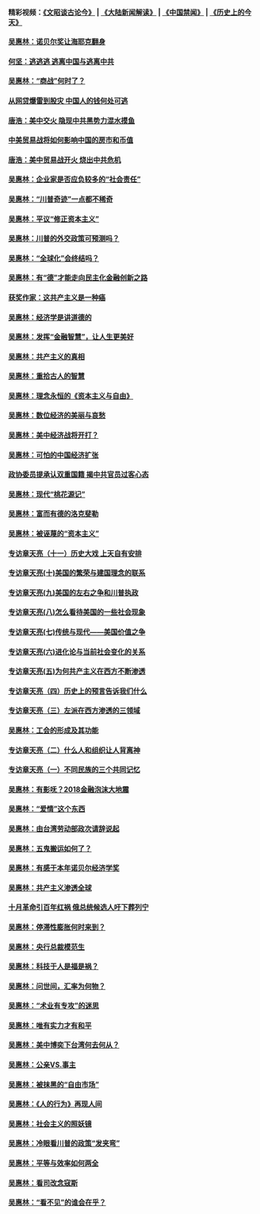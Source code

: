 #### 精彩视频：[《文昭谈古论今》](https://github.com/gfw-breaker/wenzhao/blob/master/README.md?t=12140031) | [《大陆新闻解读》](https://github.com/gfw-breaker/ntdtv-comedy/blob/master/README.md?t=12140031) | [《中国禁闻》](https://github.com/gfw-breaker/ntdtv-news/blob/master/README.md?t=12140031) | [《历史上的今天》](https://github.com/gfw-breaker/today-in-history/blob/master/README.md?t=12140031) 

#### [吴惠林：诺贝尔奖让海耶克翻身](../pages/nsc423/n10890049.md?t=12140031) 

#### [何坚：逃逃逃 逃离中国与逃离中共](../pages/nsc423/n10592891.md?t=12140031) 

#### [吴惠林：“商战”何时了？](../pages/nsc423/n10573558.md?t=12140031) 

#### [从网贷爆雷到股灾 中国人的钱何处可逃](../pages/nsc423/n10572800.md?t=12140031) 

#### [唐浩：美中交火 隐现中共黑势力混水摸鱼](../pages/nsc423/n10544040.md?t=12140031) 

#### [中美贸易战将如何影响中国的房市和币值](../pages/nsc423/n10543697.md?t=12140031) 

#### [唐浩：美中贸易战开火 烧出中共危机](../pages/nsc423/n10540126.md?t=12140031) 

#### [吴惠林：企业家是否应负较多的“社会责任”](../pages/nsc423/n10535022.md?t=12140031) 

#### [吴惠林：“川普奇迹”一点都不稀奇](../pages/nsc423/n10512808.md?t=12140031) 

#### [吴惠林：平议“修正资本主义”](../pages/nsc423/n10495724.md?t=12140031) 

#### [吴惠林：川普的外交政策可预测吗？](../pages/nsc423/n10462387.md?t=12140031) 

#### [吴惠林：“全球化”会终结吗？](../pages/nsc423/n10452838.md?t=12140031) 

#### [吴惠林：有“德”才能走向民主化金融创新之路](../pages/nsc423/n10432292.md?t=12140031) 

#### [获奖作家：这共产主义是一种癌](../pages/nsc423/n10431541.md?t=12140031) 

#### [吴惠林：经济学是讲道德的](../pages/nsc423/n10398014.md?t=12140031) 

#### [吴惠林：发挥“金融智慧”，让人生更美好](../pages/nsc423/n10375019.md?t=12140031) 

#### [吴惠林：共产主义的真相](../pages/nsc423/n10351394.md?t=12140031) 

#### [吴惠林：重拾古人的智慧](../pages/nsc423/n10337691.md?t=12140031) 

#### [吴惠林：理念永恒的《资本主义与自由》](../pages/nsc423/n10316274.md?t=12140031) 

#### [吴惠林：数位经济的美丽与哀愁](../pages/nsc423/n10292946.md?t=12140031) 

#### [吴惠林：美中经济战将开打？](../pages/nsc423/n10258825.md?t=12140031) 

#### [吴惠林：可怕的中国经济扩张](../pages/nsc423/n10219147.md?t=12140031) 

#### [政协委员提承认双重国籍 揭中共官员过客心态](../pages/nsc423/n10208809.md?t=12140031) 

#### [吴惠林：现代“桃花源记”](../pages/nsc423/n10185234.md?t=12140031) 

#### [吴惠林：富而有德的洛克斐勒](../pages/nsc423/n10142264.md?t=12140031) 

#### [吴惠林：被诬蔑的“资本主义”](../pages/nsc423/n10124816.md?t=12140031) 

#### [专访章天亮（十一）历史大戏 上天自有安排](../pages/nsc423/n10094905.md?t=12140031) 

#### [专访章天亮(十)美国的繁荣与建国理念的联系](../pages/nsc423/n10094899.md?t=12140031) 

#### [专访章天亮(九)美国的左右之争和川普执政](../pages/nsc423/n10094889.md?t=12140031) 

#### [专访章天亮(八)怎么看待美国的一些社会现象](../pages/nsc423/n10094857.md?t=12140031) 

#### [专访章天亮(七)传统与现代——美国价值之争](../pages/nsc423/n10093140.md?t=12140031) 

#### [专访章天亮(六)进化论与当前社会变化的关系](../pages/nsc423/n10092036.md?t=12140031) 

#### [专访章天亮(五)为何共产主义在西方不断渗透](../pages/nsc423/n10083620.md?t=12140031) 

#### [专访章天亮（四）历史上的预言告诉我们什么](../pages/nsc423/n10083606.md?t=12140031) 

#### [专访章天亮（三）左派在西方渗透的三领域](../pages/nsc423/n10081115.md?t=12140031) 

#### [吴惠林：工会的形成及其功能](../pages/nsc423/n10080633.md?t=12140031) 

#### [专访章天亮（二）什么人和组织让人背离神](../pages/nsc423/n10076637.md?t=12140031) 

#### [专访章天亮（一）不同民族的三个共同记忆](../pages/nsc423/n10074188.md?t=12140031) 

#### [吴惠林：有影呒？2018金融泡沫大地震](../pages/nsc423/n10040534.md?t=12140031) 

#### [吴惠林：“爱情”这个东西](../pages/nsc423/n10019423.md?t=12140031) 

#### [吴惠林：由台湾劳动部政次请辞说起](../pages/nsc423/n9979679.md?t=12140031) 

#### [吴惠林：五鬼搬运如何了？](../pages/nsc423/n9925338.md?t=12140031) 

#### [吴惠林：有感于本年诺贝尔经济学奖](../pages/nsc423/n9871883.md?t=12140031) 

#### [吴惠林：共产主义渗透全球](../pages/nsc423/n9812748.md?t=12140031) 

#### [十月革命引百年红祸 俄总统候选人吁下葬列宁](../pages/nsc423/n9810182.md?t=12140031) 

#### [吴惠林：停滞性膨胀何时来到？](../pages/nsc423/n9764136.md?t=12140031) 

#### [吴惠林：央行总裁模范生](../pages/nsc423/n9728134.md?t=12140031) 

#### [吴惠林：科技于人是福是祸？](../pages/nsc423/n9672982.md?t=12140031) 

#### [吴惠林：问世间，汇率为何物？](../pages/nsc423/n9621788.md?t=12140031) 

#### [吴惠林：“术业有专攻”的迷思](../pages/nsc423/n9580363.md?t=12140031) 

#### [吴惠林：唯有实力才有和平](../pages/nsc423/n9529599.md?t=12140031) 

#### [吴惠林：美中博奕下台湾何去何从？](../pages/nsc423/n9483598.md?t=12140031) 

#### [吴惠林：公亲VS.事主](../pages/nsc423/n9425637.md?t=12140031) 

#### [吴惠林：被抹黑的“自由市场”](../pages/nsc423/n9351545.md?t=12140031) 

#### [吴惠林：《人的行为》再现人间](../pages/nsc423/n9296339.md?t=12140031) 

#### [吴惠林：社会主义的照妖镜](../pages/nsc423/n9243460.md?t=12140031) 

#### [吴惠林：冷眼看川普的政策“发夹弯”](../pages/nsc423/n9120684.md?t=12140031) 

#### [吴惠林：平等与效率如何两全](../pages/nsc423/n9075430.md?t=12140031) 

#### [吴惠林：看司改念寇斯](../pages/nsc423/n9024915.md?t=12140031) 

#### [吴惠林：“看不见”的谁会在乎？](../pages/nsc423/n8977488.md?t=12140031) 

